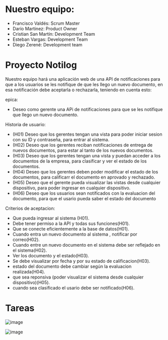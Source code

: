 # Nuestro equipo:
 * Francisco Valdés:     Scrum Master
 * Darío Martinez:       Product Owner
 * Cristian San Martín:  Development Team
 * Esteban Vargas:       Development Team
 * Diego Zerené:         Development team

# Proyecto Notilog

Nuestro equipo hará una aplicación web de una API de notificaciones para que a los usuarios se les notifique de que les llego un nuevo documento, en esa notificación debe aceptarla o rechazarla, teniendo en cuenta esto:

epica:
 * Deseo como gerente una APi de notificaciones para que se les notifique que llego un nuevo documento.

Historia de usuario:

* (H01) Deseo que los gerentes tengan una vista para poder iniciar sesion con su ID y contraseña, para entrar al sistema.
* (H02) Deseo que los gerentes reciban notificaciones de entrega de nuevos documentos, para estar al tanto de los nuevos documentos.
* (H03) Deseo que los gerentes tengan una vista y puedan acceder a los documentos de la empresa, para clasificar y ver el estado de los documentos.
* (H04) Deseo que los gerentes deben poder modificar el estado de los documentos, para calificarr el documento en aprovado y rechazado.
* (H05) Deseo que el gerente pueda visualizar las vistas desde cualquier dispositivo, para poder ingresar en cualquier dispositivo.
* (H06) Deseo que los usuarios sean notificados con la evaluacion del documento, para que el usario pueda saber el estado del documento  

Criterios de aceptacion:
* Que pueda ingresar al sistema (H01).
* Debe tener permiso a la API y todas  sus funciones(H01).
* Que se conecte eficientemente a la base de datos(H01).
* Cuando entra un nuevo documento al sistema , notificar por correo(H02).
* Cuando entre un nuevo documento en el sistema debe ser reflejado en el sistema(H02).
* Ver los documento y el estado(H03).
* Se debe visualizar por fecha y por su estado de calificacion(H03).
* estado del documento debe cambiar según la evaluacion realizada(H04).
* que sea reponsiva (poder visualizar el  sistema desde cualquier dispositivo)(H05).
* cuando sea clasificado el usario debe ser notificado(H06).

# Tareas

![image](https://user-images.githubusercontent.com/80586612/118409834-5a1b9100-b65a-11eb-9315-75f0ed059d7b.png)

![image](https://user-images.githubusercontent.com/80586612/124855700-58de5480-df77-11eb-90e8-c9d19eb3b611.png)
